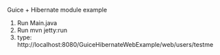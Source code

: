 Guice + Hibernate module example

1. Run Main.java
2. Run mvn jetty:run
3. type: 
http://localhost:8080/GuiceHibernateWebExample/web/users/testme
